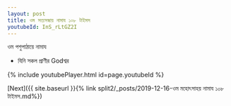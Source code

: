 ```yaml
---
layout: post
title: ওম সত্যসন্ধায় নামায ১০৮ টাইমস
youtubeId: InS_rLtGZ2I
---
```

 
 
 ওম পশুপাঠায়ে নামায  
 
 -  যিনি সকল প্রাণীর Godশ্বর 
 
  
 
  
 
 
 
 
 
 


{% include youtubePlayer.html id=page.youtubeId %}
 
[Next]({{ site.baseurl }}{% link  split2/_posts/2019-12-16-ওম মহোৎসাহয় নামায ১০৮ টাইমস.md%})
 
